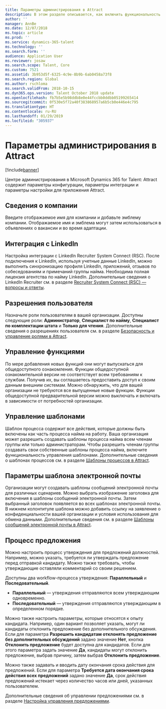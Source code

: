 ```yaml
---
title: Параметры администрирования в Attract
description: В этом разделе описывается, как включить функциональность для организаций и пользователей в Attract.
author: ''
manager: AnnBe
ms.date: 12/07/2018
ms.topic: article
ms.prod: ''
ms.service: dynamics-365-talent
ms.technology: ''
ms.search.form: ''
audience: Application User
ms.reviewer: josaw
ms.search.scope: Talent, Core
ms.custom: 7521
ms.assetid: 3b953d5f-6325-4c9e-8b9b-6ab0458a73f8
ms.search.region: Global
ms.author: rschloma
ms.search.validFrom: 2018-10-15
ms.dyn365.ops.version: Talent October 2018 update
ms.openlocfilehash: fb7b5e5b98ddb8e0e44fccbb0ddbb05199265414
ms.sourcegitcommit: 0f530e5f72a40f383868957a6b5cb0e446e4c795
ms.translationtype: HT
ms.contentlocale: ru-RU
ms.lasthandoff: 01/29/2019
ms.locfileid: "305937"
---
```

# <a name="admin-settings-in-attract"></a>Параметры администрирования в Attract
[!include[banner](../includes/banner.md)]

Центре администрирования в Microsoft Dynamics 365 for Talent: Attract содержит параметры конфигурации, параметры интеграции и параметры настройки для приложения Attract.

## <a name="company-information"></a>Сведения о компании

Введите отображаемое имя для компании и добавьте эмблему компании. Отображаемое имя и эмблема могут затем использоваться в объявлениях о вакансии и во время адаптации.

## <a name="linkedin-integration"></a>Интеграция с LinkedIn

Настройка интеграции с LinkedIn Recruiter System Connect (RSC). После подключения к LinkedIn, используя учетные данные LinkedIn, можно выполнить синхронизацию профиля LinkedIn, приложений, отзывов по собеседованиям и примечаний группы найма. Необходима полная лицензия агентства по найму LinkedIn. Дополнительные сведения о LinkedIn Recruiter см. в разделе [Recruiter System Connect (RSC) — вопросы и ответы](https://www.linkedin.com/help/recruiter/answer/90483).

## <a name="user-permissions"></a>Разрешения пользователя

Назначьте роли пользователям в вашей организации. Доступны следующие роли: **Администратор**, **Специалист по найму**, **Специалист по комплектации штата** и **Только для чтения**. Дополнительные сведения о разрешениях пользователя см. в разделе [Безопасность и управление ролями в Attract](./security-attract.md).

## <a name="feature-management"></a>Управление функциями

По мере добавления новых функций они могут выпускаться для общедоступного ознакомления. Функции общедоступной ознакомительной версии не соответствует всем требованиям к службам. Получив их, вы соглашаетесь предоставить доступ к своим данным внешним системам. Можно обнаружить, что для вашей организации не требуются все выпущенные новые функции. Функции общедоступной предварительной версии можно выключать и включать в зависимости от потребностей организации.

## <a name="template-management"></a>Управление шаблонами

Шаблон процесса содержит все действия, которые должны быть включены как часть процесса найма на работу. Ваша организация может разрешить создавать шаблоны процесса найма всем членам группы или только администраторам. Чтобы разрешить членам группы создавать свои собственные шаблоны процесса найма, включите функциональность управления шаблонами. Дополнительные сведения о шаблонах процессов см. в разделе [Шаблоны процессов в Attract](./process-templates-attract.md).

## <a name="email-template-settings"></a>Параметры шаблона электронной почты

Организации могут создавать шаблоны сообщений электронной почты для различных сценариев. Можно выбрать изображение заголовка для включения в шаблоны сообщений электронной почты. Затем выбранный заголовок появляется во всех шаблонах электронной почты. В нижнем колонтитуле шаблона можно добавить ссылку на заявление о конфиденциальности вашей организации и условия использования для обмена данными. Дополнительные сведения см. в разделе [Шаблоны сообщений электронной почты в Attract](./email-templates.md).

## <a name="offer-process"></a>Процесс предложения

Можно настроить процесс утверждения для предложений должностей. Например, можно указать, требуется ли утверждать предложение перед отправкой кандидату. Можно также требовать, чтобы утверждающие оставляли комментарий со своим решением.

Доступны два workflow-процесса утверждения: **Параллельный** и **Последовательный**.

- **Параллельный** — утверждения отправляются всем утверждающим одновременно.
- **Последовательный** — утверждения отправляются утверждающим в определенном порядке.

Можно также настроить параметры, которые относятся к опыту кандидата. Например, один вариант позволяет указать, могут ли кандидаты отклонить предложение без дополнительного обсуждения. Если для параметра **Разрешить кандидатам отклонять предложение без дополнительных обсуждений** задано значение **Нет**, кнопка **Отклонить предложение** будет доступна для кандидатов. Если для этого параметра задать значение **Да**, кандидаты могут отклонить предложение, выбрав причину, затем выбрав **Отклонить предложение**.

Можно также задавать и вводить дату окончания срока действия для предложений. Если для параметра **Требуется дата окончания срока действия всех предложений** задано значение **Да**, срок действия предложений истекает через количество часов или дней, указанных пользователем.

Дополнительные сведения об управлении предложениями см. в разделе [Настройка управления предложениями](./offer-setup.md).
